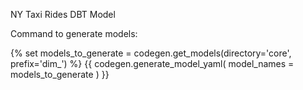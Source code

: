 NY Taxi Rides DBT Model


Command to generate models:

{% set models_to_generate = codegen.get_models(directory='core', prefix='dim_') %}
{{ codegen.generate_model_yaml(
    model_names = models_to_generate
) }}
